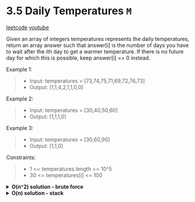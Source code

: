 # 3.5 Daily Temperatures `M`

[leetcode](https://leetcode.com/problems/daily-temperatures/)
[youtube](https://www.youtube.com/watch?v=cTBiBSnjO3c)

Given an array of integers temperatures represents the daily temperatures,
return an array answer such that answer[i] is the number of days you have to wait after the ith day to get a warmer temperature.
If there is no future day for which this is possible, keep answer[i] == 0 instead.

Example 1:
> - Input: temperatures = [73,74,75,71,69,72,76,73]
> - Output: [1,1,4,2,1,1,0,0]

Example 2:
> - Input: temperatures = [30,40,50,60]
> - Output: [1,1,1,0]

Example 3:
> - Input: temperatures = [30,60,90]
> - Output: [1,1,0]

Constraints:
> - 1 <= temperatures.length <= 10^5
> - 30 <= temperatures[i] <= 100

<details>
	<summary><b>O(n^2) solution - brute force</b></summary>

- init res array of integers
- loop in temperatures with i
	- loop in temperatures with j
		- if temp at j > temp at i
			- append j-i to res
			- go to outer loop
	- append 0 to res
- return res
</details>

<details>
	<summary><b>O(n) solution - stack</b></summary>

- init res array of integers filled with zeros
- init stack of integer couples
- loop in temperatures (i, t)
	- while stack is not empty and t > top temp from stack
		- pop from the stack
		- set res at popped temp index to i - popped temp index
	- push the couple (t, i) on top of the stack

```go
func DailyTemperatures(temperatures []int) []int {
	res := []int{}
	for i := 0; i < len(temperatures); i++ {
		res = append(res, 0)
	}
	stack := [][2]int{}

	for i, t := range temperatures {
		for len(stack) != 0 && t > stack[len(stack)-1][0] {
			stackInd := stack[len(stack)-1][1]
			stack = stack[:len(stack)-1]
			res[stackInd] = i - stackInd
		}
		stack = append(stack, [2]int{t, i})
	}

	return res
}
```
</details>
